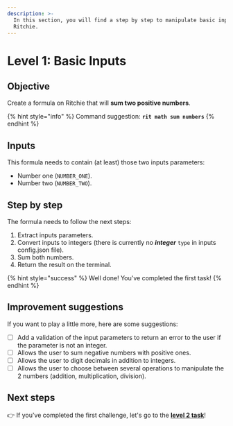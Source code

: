 ```yaml
---
description: >-
  In this section, you will find a step by step to manipulate basic inputs on
  Ritchie.
---
```


# Level 1: Basic Inputs

## Objective

Create a formula on Ritchie that will **sum two positive numbers**.

{% hint style="info" %}
Command suggestion: **`rit math sum numbers`**
{% endhint %}

## Inputs

This formula needs to contain \(at least\) those two inputs parameters:

* Number one \(`NUMBER_ONE`\).
* Number two \(`NUMBER_TWO`\).

## Step by step

The formula needs to follow the next steps:

1. Extract inputs parameters. 
2. Convert inputs to integers \(there is currently no _**integer**_ `type` in inputs config.json file\). 
3. Sum both numbers. 
4. Return the result on the terminal.

{% hint style="success" %}
Well done! You've completed the first task! 
{% endhint %}

## Improvement suggestions

 If you want to play a little more, here are some suggestions:

* [ ] Add a validation of the input parameters to return an error to the user if the parameter is not an integer. 
* [ ] Allows the user to sum negative numbers with positive ones. 
* [ ] Allows the user to digit decimals in addition to integers. 
* [ ] Allows the user to choose between several operations to manipulate the 2 numbers \(addition, multiplication, division\).

## Next steps 

👉 If you've completed the first challenge, let's go to the [**level 2 task**](level-2.md)!

